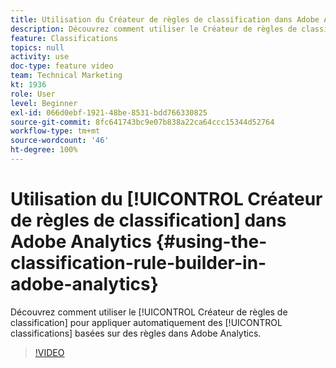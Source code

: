 ```yaml
---
title: Utilisation du Créateur de règles de classification dans Adobe Analytics
description: Découvrez comment utiliser le Créateur de règles de classification pour appliquer automatiquement des classifications basées sur des règles dans Adobe Analytics.
feature: Classifications
topics: null
activity: use
doc-type: feature video
team: Technical Marketing
kt: 1936
role: User
level: Beginner
exl-id: 066d0ebf-1921-48be-8531-bdd766330825
source-git-commit: 8fc641743bc9e07b838a22ca64ccc15344d52764
workflow-type: tm+mt
source-wordcount: '46'
ht-degree: 100%
---
```


# Utilisation du [!UICONTROL Créateur de règles de classification] dans Adobe Analytics {#using-the-classification-rule-builder-in-adobe-analytics}

Découvrez comment utiliser le [!UICONTROL Créateur de règles de classification] pour appliquer automatiquement des [!UICONTROL classifications] basées sur des règles dans Adobe Analytics.

>[!VIDEO](https://video.tv.adobe.com/v/3434375?quality=12&learn=on&captions=fre_fr)
